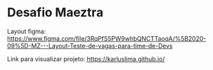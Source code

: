 # Desafio Maeztra

Layout figma: https://www.figma.com/file/3RqPfS5PW9whbQNCTTaoqA/%5B2020-09%5D-MZ---Layout-Teste-de-vagas-para-time-de-Devs

Link para visualizar projeto: https://karluslima.github.io/
